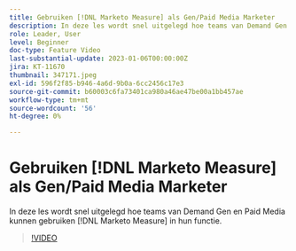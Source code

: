```yaml
---
title: Gebruiken [!DNL Marketo Measure] als Gen/Paid Media Marketer
description: In deze les wordt snel uitgelegd hoe teams van Demand Gen en Paid Media kunnen gebruiken [!DNL Marketo Measure] in hun functie.
role: Leader, User
level: Beginner
doc-type: Feature Video
last-substantial-update: 2023-01-06T00:00:00Z
jira: KT-11670
thumbnail: 347171.jpeg
exl-id: 596f2f85-b946-4a6d-9b0a-6cc2456c17e3
source-git-commit: b60003c6fa73401ca980a46ae47be00a1bb457ae
workflow-type: tm+mt
source-wordcount: '56'
ht-degree: 0%

---
```


# Gebruiken [!DNL Marketo Measure] als Gen/Paid Media Marketer

In deze les wordt snel uitgelegd hoe teams van Demand Gen en Paid Media kunnen gebruiken [!DNL Marketo Measure] in hun functie.

>[!VIDEO](https://video.tv.adobe.com/v/347171/?quality=12&learn=on)
